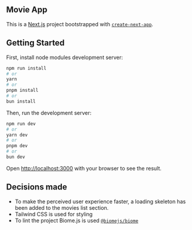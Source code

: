 ## Movie App

This is a [Next.js](https://nextjs.org) project bootstrapped with [`create-next-app`](https://nextjs.org/docs/app/api-reference/cli/create-next-app).

## Getting Started

First, install node modules development server:

```bash
npm run install
# or
yarn
# or
pnpm install
# or
bun install
```

Then, run the development server:

```bash
npm run dev
# or
yarn dev
# or
pnpm dev
# or
bun dev
```

Open [http://localhost:3000](http://localhost:3000) with your browser to see the result.

## Decisions made

- To make the perceived user experience faster, a loading skeleton has been added to the movies list section.
- Tailwind CSS is used for styling
- To lint the project Biome.js is used [`@biomejs/biome`](https://www.npmjs.com/package/@biomejs/biome)
